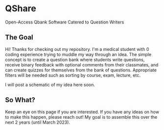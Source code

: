 # QShare
Open-Access Qbank Software Catered to Question Writers

## The Goal
Hi! Thanks for checking out my repository. I'm a medical student with 0 coding experience trying to muddle my way through an idea. The simple concept is to create a question bank where students write questions, receive binary feedback with optional comments from their classmates, and can create quizzes for themselves from the bank of questions. Appropriate filters will be needed such as sorting by course, exam, lecture, etc. 

I will post a schematic of my idea here soon.

## So What?
Keep an eye on this page if you are interested. If you have any ideas on how to make this happen, please reach out! My goal is to assemble this over the next 2 years (until March 2023). 
